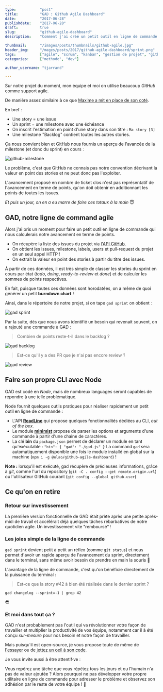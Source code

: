 ```yaml
---
type:           "post"
title:          "GAD : Github Agile Dashboard"
date:           "2017-06-28"
publishdate:    "2017-06-28"
draft:          true
slug:           "github-agile-dashboard"
description:    "Comment j'ai créé un petit outil en ligne de commande pour m'aider dans mon quotidien agile"

thumbnail:      "/images/posts/thumbnails/github-agile.jpg"
header_img:     "/mages/posts/2017/github-agile-dashboard/sprint.png"
tags:           ["agile", "scrum", "kanban", "gestion de projet", "github", "git", "node", "cli"]
categories:     ["methodo", "dev"]

author_username: "tjarrand"

---
```


Sur notre projet du moment, mon équipe et moi on utilise beaucoup _GitHub_ comme support agile.

De manière assez similaire à ce que [Maxime a mit en place de son coté](/methodo/gestion-projet-agile-github/).

En bref :

- Une story = une issue
- Un sprint = une milestone avec une échéance
- On inscrit l'estimation en point d'une story dans son titre :  `Ma story [3]`
- Une milestone "Backlog" contient toutes les autres stories.

Ça nous convient bien et GitHub nous fournis un aperçu de l'avancée de la milestone (et donc du sprint) en cours :

![github-milestone](/images/posts/2017/github-agile-dashboard/github-milestone.png)

Le problème, c'est que GitHub ne connais pas notre convention décrivant la valeur en point des stories et  ne peut donc pas l'exploiter.

L'avancement proposé en nombre de ticket clos n'est pas représentatif de l'avancement en terme de points, qu'on doit obtenir en additionnant les points de toutes les issues.

_Et puis un jour, on en a eu marre de faire ces totaux à la main_ 😇

## GAD, notre ligne de command agile

Alors j'ai pris un moment pour faire un petit outil en ligne de commande qui nous calculerais notre avancement en terme de points.

- On récupère la liste des issues du projet via [l'API GitHub](https://developer.github.com/v3/).
- On obtient les issues, milestone, labels, users et pull-request du projet en un seul appel HTTP !
- On extrait la valeur en point des stories à partir du titre des issues.

À partir de ces données, il est très simple de classer les stories du sprint en cours par état (_todo_, _doing_, _ready-to-review_ et _done_) et de calculer les sommes de points respectives.

En fait, puisque toutes ces données sont horodatées, on a même de quoi générer un petit __burndown chart__ !

Ainsi, dans le répertoire de notre projet, si on tape `gad sprint` on obtient :

![gad sprint](/images/posts/2017/github-agile-dashboard/sprint.png)

Par la suite, dès que nous avons identifié un besoin qui revenait souvent, on a rajouté une commande à GAD :

> Combien de points reste-t-il dans le backlog ?

![gad backlog](/images/posts/2017/github-agile-dashboard/backlog.png)

> Est-ce qu'il y a des PR que je n'ai pas encore review ?

![gad review](/images/posts/2017/github-agile-dashboard/review.png)

## Faire son propre CLI avec Node

GAD est codé en _Node_, mais de nombreux languages seront capables de répondre à une telle problématique.

Node fournit quelques outils pratiques pour réaliser rapidement un petit outil en ligne de commande :

- L'API __[ReadLine](https://nodejs.org/api/readline.html#readline_example_tiny_cli)__ qui propose quelques fonctionnalités dédiées au CLI, _out of the box_.
- Le module __[minimist](https://github.com/substack/minimist)__ propose de parser les options et arguments d'une commande à  partir d'une chaine de caractères.
- La clé __bin__ du `package.json` permet de déclarer un module en tant qu'exécutable : `"bin": { "gad": "./gad.js" }`
  La command `gad` sera automatiquement disponible une fois le module installé en global sur la machine (`npm i -g @elao/github-agile-dashboard`) !

__Note :__ lorsqu'il est exécuté, gad récupère de précieuses informations, grâce à  _git_, comme l'url du repository (`git -C . config --get remote.origin.url`) ou l'utilisateur GitHub courant (`git config --global github.user`)

## Ce qu'on en retire

### Retour sur investissement

La première version fonctionnelle de GAD était prête après une petite après-midi de travail et accélérait déjà quelques tâches rébarbatives de notre quotidien agile. Un investissement vite "remboursé" !

### Les joies simple de la ligne de commande

`gad sprint` devient petit à petit un réflex (comme `git status`) et nous permet d'avoir un rapide aperçu de l'avancement du sprint, directement dans le terminal, sans même avoir besoin de prendre en main la souris 😬

L'avantage de la ligne de commande, c'est qu'on bénéficie directement de la puissance du terminal :

> Est-ce que la story #42 à bien été réalisée dans le dernier sprint ?

```shell
gad changelog --sprint=-1 | grep 42
```

😎

### Et moi dans tout ça ?

GAD n'est probablement pas l'outil qui va révolutionner votre façon de travailler et multiplier la productivité de vos équipe, notamment car il à été conçu _sur-mesure_ pour nos besoin et notre façon de travailler.

Mais puisqu'il est open-source, je vous propose toute de même de [l'essayer](https://www.npmjs.com/package/@elao/github-agile-dashboard) ou de [jettez un oeil à son code](https://github.com/Elao/github-agile-dashboard).

Je vous invite aussi à être attentif·ve :

Vous repérez une tâche que vous répétez tous les jours et ou l'humain n'a pas de valeur ajoutée ?
Alors pourquoi ne pas développer votre propre utilitaire en ligne de commande pour adresser le problème et observez son adhésion par le reste de votre équipe ! 🙌

